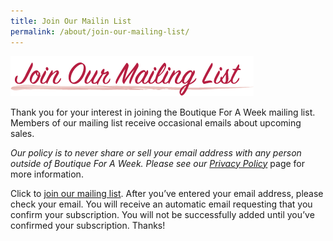 ```yaml
---
title: Join Our Mailin List
permalink: /about/join-our-mailing-list/
---
```


![Join Our Mailing List](/img/join_our_mailing_list.png "Join Our Mailing List")

Thank you for your interest in joining the Boutique For A Week mailing list. Members of our mailing list receive occasional emails about upcoming sales.

_Our policy is to never share or sell your email address with any person outside of Boutique For A Week. Please see our_ _[Privacy Policy](/privacy-policy/)_ page for more information.

Click to [join our mailing list](http://www.mysalemanager.net/mal_start.aspx?partnercode=BFAW). After you’ve entered your email address, please check your email. You will receive an automatic email requesting that you confirm your subscription. You will not be successfully added until you’ve confirmed your subscription. Thanks!

